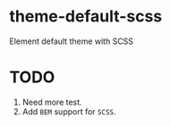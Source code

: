 # theme-default-scss
Element default theme with SCSS

# TODO
1. Need more test.
2. Add `BEM` support for `SCSS`.
